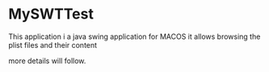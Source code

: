 # MySWTTest

This application i a java swing application for MACOS
it allows browsing the plist files and their content

more details will follow.